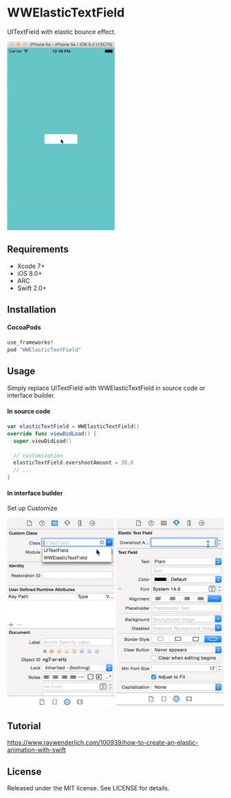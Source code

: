 # WWElasticTextField
UITextField with elastic bounce effect.

<p>
  <img src="https://github.com/shuuchen/WWElasticTextField/blob/master/elastic.gif" height="438" width="250" />
</p>

## Requirements

* Xcode 7+
* iOS 8.0+
* ARC
* Swift 2.0+

## Installation

#### CocoaPods

```ruby
use_frameworks!
pod "WWElasticTextField"
```

## Usage

Simply replace UITextField with WWElasticTextField in source code or interface builder.

#### In source code
```swift
var elasticTextField = WWElasticTextField()
override func viewDidLoad() {
  super.viewDidLoad()

  // customization
  elasticTextField.overshootAmount = 30.0
  // ...
}
```

#### In interface builder
Set up                          Customize

<p>
  <img src="https://github.com/shuuchen/WWElasticTextField/blob/master/setup.gif" height="438" width="250" />
  <img src="https://github.com/shuuchen/WWElasticTextField/blob/master/customize.gif" height="438" width="250" />
</p>

## Tutorial
https://www.raywenderlich.com/100939/how-to-create-an-elastic-animation-with-swift

## License
Released under the MIT license. See LICENSE for details.

